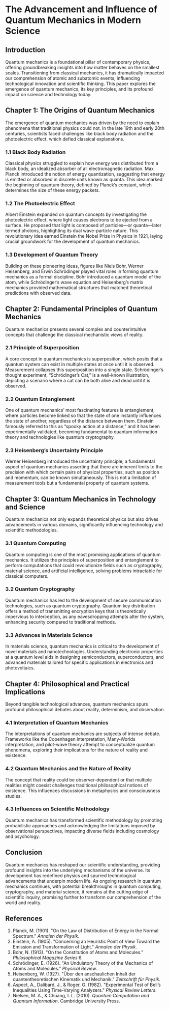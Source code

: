 # The Advancement and Influence of Quantum Mechanics in Modern Science

## Introduction

Quantum mechanics is a foundational pillar of contemporary physics, offering groundbreaking insights into how matter behaves on the smallest scales. Transitioning from classical mechanics, it has dramatically impacted our comprehension of atomic and subatomic events, influencing technological innovation and scientific thinking. This paper explores the emergence of quantum mechanics, its key principles, and its profound impact on science and technology today.

## Chapter 1: The Origins of Quantum Mechanics

The emergence of quantum mechanics was driven by the need to explain phenomena that traditional physics could not. In the late 19th and early 20th centuries, scientists faced challenges like black body radiation and the photoelectric effect, which defied classical explanations.

### 1.1 Black Body Radiation

Classical physics struggled to explain how energy was distributed from a black body, an idealized absorber of all electromagnetic radiation. Max Planck introduced the notion of energy quantization, suggesting that energy is emitted or absorbed in discrete units known as quanta. This idea marked the beginning of quantum theory, defined by Planck’s constant, which determines the size of these energy packets.

### 1.2 The Photoelectric Effect

Albert Einstein expanded on quantum concepts by investigating the photoelectric effect, where light causes electrons to be ejected from a surface. He proposed that light is composed of particles—or quanta—later termed photons, highlighting its dual wave-particle nature. This revolutionary idea earned Einstein the Nobel Prize in Physics in 1921, laying crucial groundwork for the development of quantum mechanics.

### 1.3 Development of Quantum Theory

Building on these pioneering ideas, figures like Niels Bohr, Werner Heisenberg, and Erwin Schrödinger played vital roles in forming quantum mechanics as a formal discipline. Bohr introduced a quantum model of the atom, while Schrödinger’s wave equation and Heisenberg’s matrix mechanics provided mathematical structures that matched theoretical predictions with observed data.

## Chapter 2: Fundamental Principles of Quantum Mechanics

Quantum mechanics presents several complex and counterintuitive concepts that challenge the classical mechanistic views of reality.

### 2.1 Principle of Superposition

A core concept in quantum mechanics is superposition, which posits that a quantum system can exist in multiple states at once until it is observed. Measurement collapses this superposition into a single state. Schrödinger’s thought experiment, “Schrödinger’s Cat,” is a well-known illustration, depicting a scenario where a cat can be both alive and dead until it is observed.

### 2.2 Quantum Entanglement

One of quantum mechanics’ most fascinating features is entanglement, where particles become linked so that the state of one instantly influences the state of another, regardless of the distance between them. Einstein famously referred to this as “spooky action at a distance,” and it has been experimentally validated, becoming fundamental to quantum information theory and technologies like quantum cryptography.

### 2.3 Heisenberg’s Uncertainty Principle

Werner Heisenberg introduced the uncertainty principle, a fundamental aspect of quantum mechanics asserting that there are inherent limits to the precision with which certain pairs of physical properties, such as position and momentum, can be known simultaneously. This is not a limitation of measurement tools but a fundamental property of quantum systems.

## Chapter 3: Quantum Mechanics in Technology and Science

Quantum mechanics not only expands theoretical physics but also drives advancements in various domains, significantly influencing technology and scientific methodologies.

### 3.1 Quantum Computing

Quantum computing is one of the most promising applications of quantum mechanics. It utilizes the principles of superposition and entanglement to perform computations that could revolutionize fields such as cryptography, material science, and artificial intelligence, solving problems intractable for classical computers.

### 3.2 Quantum Cryptography

Quantum mechanics has led to the development of secure communication technologies, such as quantum cryptography. Quantum key distribution offers a method of transmitting encryption keys that is theoretically impervious to interception, as any eavesdropping attempts alter the system, enhancing security compared to traditional methods.

### 3.3 Advances in Materials Science

In materials science, quantum mechanics is critical to the development of novel materials and nanotechnologies. Understanding electronic properties at a quantum level aids in designing semiconductors, superconductors, and advanced materials tailored for specific applications in electronics and photovoltaics.

## Chapter 4: Philosophical and Practical Implications

Beyond tangible technological advances, quantum mechanics spurs profound philosophical debates about reality, determinism, and observation.

### 4.1 Interpretation of Quantum Mechanics

The interpretations of quantum mechanics are subjects of intense debate. Frameworks like the Copenhagen interpretation, Many-Worlds interpretation, and pilot-wave theory attempt to conceptualize quantum phenomena, exploring their implications for the nature of reality and existence.

### 4.2 Quantum Mechanics and the Nature of Reality

The concept that reality could be observer-dependent or that multiple realities might coexist challenges traditional philosophical notions of existence. This influences discussions in metaphysics and consciousness studies.

### 4.3 Influences on Scientific Methodology

Quantum mechanics has transformed scientific methodology by promoting probabilistic approaches and acknowledging the limitations imposed by observational perspectives, impacting diverse fields including cosmology and psychology.

## Conclusion

Quantum mechanics has reshaped our scientific understanding, providing profound insights into the underlying mechanisms of the universe. Its development has redefined physics and spurred technological advancements that underpin modern life. As ongoing research in quantum mechanics continues, with potential breakthroughs in quantum computing, cryptography, and material science, it remains at the cutting edge of scientific inquiry, promising further to transform our comprehension of the world and reality.

## References

1. Planck, M. (1901). "On the Law of Distribution of Energy in the Normal Spectrum." *Annalen der Physik*.
2. Einstein, A. (1905). "Concerning an Heuristic Point of View Toward the Emission and Transformation of Light." *Annalen der Physik*.
3. Bohr, N. (1913). "On the Constitution of Atoms and Molecules." *Philosophical Magazine Series* 6.
4. Schrödinger, E. (1926). "An Undulatory Theory of the Mechanics of Atoms and Molecules." *Physical Review*.
5. Heisenberg, W. (1927). "Über den anschaulichen Inhalt der quantentheoretischen Kinematik und Mechanik." *Zeitschrift für Physik*.
6. Aspect, A., Dalibard, J., & Roger, G. (1982). "Experimental Test of Bell’s Inequalities Using Time-Varying Analyzers." *Physical Review Letters*.
7. Nielsen, M. A., & Chuang, I. L. (2010). *Quantum Computation and Quantum Information*. Cambridge University Press.
